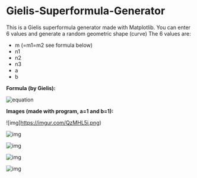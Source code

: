 # Gielis-Superformula-Generator

This is a Gielis superformula generator made with Matplotlib. You can enter 6 values and generate a random geometric shape (curve) 
The 6 values are:
- m (=m1=m2 see formula below)
- n1
- n2
- n3
- a
- b

<b>Formula (by Gielis):</b> 

![equation](https://wikimedia.org/api/rest_v1/media/math/render/svg/8071dcb3a49044816f7885114c2335d805d7ad30)




<b>Images (made with program, a=1 and b=1): </b>

![img]https://imgur.com/QzMHL5i.png)

![img](https://imgur.com/fZaTd4G.png)

![img](https://imgur.com/s13a9BF.png)

![img](https://imgur.com/6tWbFOb.png)

![img](https://imgur.com/YZi2LlI.png)
